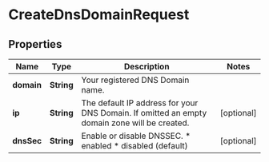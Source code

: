

# CreateDnsDomainRequest


## Properties

| Name | Type | Description | Notes |
|------------ | ------------- | ------------- | -------------|
|**domain** | **String** | Your registered DNS Domain name. |  |
|**ip** | **String** | The default IP address for your DNS Domain. If omitted an empty domain zone will be created. |  [optional] |
|**dnsSec** | **String** | Enable or disable DNSSEC.  * enabled * disabled (default) |  [optional] |



